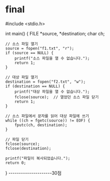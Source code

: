# final
#include <stdio.h>

int main() {
    FILE *source, *destination;
    char ch;

    // 소스 파일 열기
    source = fopen("f1.txt", "r");
    if (source == NULL) {
        printf("소스 파일을 열 수 없습니다.");
        return 1;
    }

    // 대상 파일 열기
    destination = fopen("f2.txt", "w");
    if (destination == NULL) {
        printf("대상 파일을 열 수 없습니다.");
        fclose(source);  // 열었던 소스 파일 닫기
        return 1;
    }

    // 소스 파일에서 문자를 읽어 대상 파일에 쓰기
    while ((ch = fgetc(source)) != EOF) {
        fputc(ch, destination);
    }

    // 파일 닫기
    fclose(source);
    fclose(destination);

    printf("파일이 복사되었습니다.");
    return 0;
}
---------------------30점
